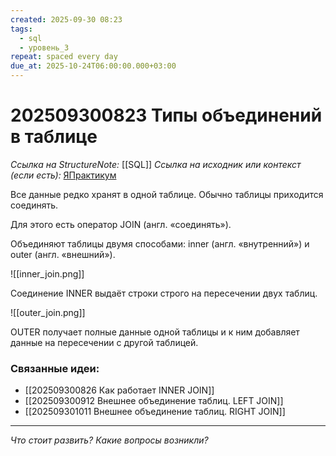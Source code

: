 ```yaml
---
created: 2025-09-30 08:23
tags:
  - sql
  - уровень_3
repeat: spaced every day
due_at: 2025-10-24T06:00:00.000+03:00
---
```

# 202509300823 Типы объединений в таблице

*Ссылка на StructureNote:* [[SQL]]
*Ссылка на исходник или контекст (если есть):* [ЯПрактикум](https://practicum.yandex.ru/learn/backend-nodejs/courses/a4214ab0-2146-4152-b90e-651bf4c7ca5e/sprints/564244/topics/1b53ba64-4733-4307-b1cd-4bdadedf0af9/lessons/c7280fc1-553f-48ff-8e34-229c164583f9/)

Все данные редко хранят в одной таблице. Обычно таблицы приходится соединять.

Для этого есть оператор JOIN (англ. «соединять»).

Объединяют таблицы двумя способами: inner (англ. «внутренний») и outer (англ. «внешний»).

![[inner_join.png]]

Соединение INNER выдаёт строки строго на пересечении двух таблиц.

![[outer_join.png]]

OUTER получает полные данные одной таблицы и к ним добавляет данные на пересечении с другой таблицей.

### Связанные идеи:

* [[202509300826 Как работает INNER JOIN]]
* [[202509300912 Внешнее объединение таблиц. LEFT JOIN]]
* [[202509301011 Внешнее объединение таблиц. RIGHT JOIN]]

---

*Что стоит развить? Какие вопросы возникли?*
